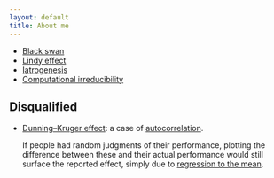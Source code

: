 ```yaml
---
layout: default
title: About me
---
```


- [Black swan](https://en.wikipedia.org/wiki/Black_swan_theory)
- [Lindy effect](https://en.wikipedia.org/wiki/Lindy_effect)
- [Iatrogenesis](https://en.wikipedia.org/wiki/Iatrogenesis)
- [Computational irreducibility](https://en.wikipedia.org/wiki/Computational_irreducibility)

## Disqualified

- [Dunning–Kruger effect](https://en.wikipedia.org/wiki/Dunning–Kruger_effect): a case of [autocorrelation](https://economicsfromthetopdown.com/2022/04/08/the-dunning-kruger-effect-is-autocorrelation/).

  If people had random judgments of their performance, plotting the difference between these and their actual performance would still surface the reported effect, simply due to [regression to the mean](https://en.wikipedia.org/wiki/Regression_toward_the_mean).
